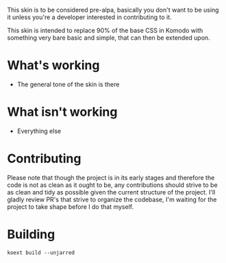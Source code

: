 This skin is to be considered pre-alpa, basically you don't want to be using it
unless you're a developer interested in contributing to it.

This skin is intended to replace 90% of the base CSS in Komodo with something
very bare basic and simple, that can then be extended upon.

# What's working

 * The general tone of the skin is there
 
# What isn't working

 * Everything else
 
# Contributing

Please note that though the project is in its early stages and therefore the code
is not as clean as it ought to be, any contributions should strive to be as clean
and tidy as possible given the current structure of the project. I'll gladly
review PR's that strive to organize the codebase, I'm waiting for the project
to take shape before I do that myself.

# Building

```koext build --unjarred```